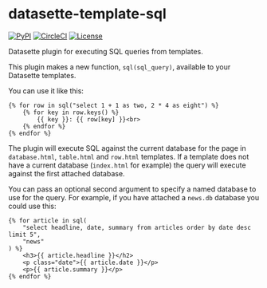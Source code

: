 # datasette-template-sql

[![PyPI](https://img.shields.io/pypi/v/datasette-template-sql.svg)](https://pypi.org/project/datasette-template-sql/)
[![CircleCI](https://circleci.com/gh/simonw/datasette-template-sql.svg?style=svg)](https://circleci.com/gh/simonw/datasette-template-sql)
[![License](https://img.shields.io/badge/license-Apache%202.0-blue.svg)](https://github.com/simonw/datasette-template-sql/blob/master/LICENSE)

Datasette plugin for executing SQL queries from templates.

This plugin makes a new function, `sql(sql_query)`, available to your Datasette templates.

You can use it like this:

```html+jinja
{% for row in sql("select 1 + 1 as two, 2 * 4 as eight") %}
    {% for key in row.keys() %}
        {{ key }}: {{ row[key] }}<br>
    {% endfor %}
{% endfor %}
```

The plugin will execute SQL against the current database for the page in  `database.html`, `table.html` and `row.html` templates. If a template does not have a current database (`index.html` for example) the query will execute against the first attached database.

You can pass an optional second argument to specify a named database to use for the query. For example, if you have attached a `news.db` database you could use this:

```html+jinja
{% for article in sql(
    "select headline, date, summary from articles order by date desc limit 5",
    "news"
) %}
    <h3>{{ article.headline }}</h2>
    <p class="date">{{ article.date }}</p>
    <p>{{ article.summary }}</p>
{% endfor %}
```
